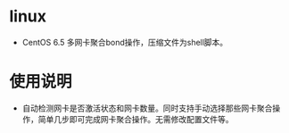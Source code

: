 # linux
- CentOS 6.5 多网卡聚合bond操作，压缩文件为shell脚本。
# 使用说明
- 自动检测网卡是否激活状态和网卡数量。同时支持手动选择那些网卡聚合操作，简单几步即可完成网卡聚合操作。无需修改配置文件等。
